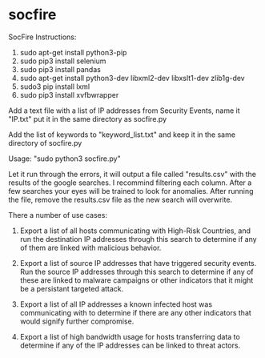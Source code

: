 # socfire

SocFire Instructions:

1) sudo apt-get install python3-pip
2) sudo pip3 install selenium
3) sudo pip3 install pandas
4) sudo apt-get install python3-dev libxml2-dev libxslt1-dev zlib1g-dev
5) sudo3 pip install lxml
6) sudo pip3 install xvfbwrapper

Add a text file with a list of IP addresses from Security Events, name it "IP.txt" put it in the same directory as socfire.py

Add the list of keywords to "keyword_list.txt" and keep it in the same directory of socfire.py

Usage: "sudo python3 socfire.py"

Let it run through the errors, it will output a file called "results.csv" with the results of the google searches.  I recommind filtering each column.  After a few searches your eyes will be trained to look for anomalies.  After running the file, remove the results.csv file as the new search will overwrite.

There a number of use cases:

1.  Export a list of all hosts communicating with High-Risk Countries, and run the destination IP addresses through this search to determine if any of them are linked with malicious behavior.

2.  Export a list of source IP addresses that have triggered security events.  Run the source IP addresses through this search to determine if any of these are linked to malware campaigns or other indicators that it might be a persistant targeted attack.

3.  Export a list of all IP addresses a known infected host was communicating with to determine if there are any other indicators that would signify further compromise.

4.  Export a list of high bandwidth usage for hosts transferring data to determine if any of the IP addresses can be linked to threat actors.
